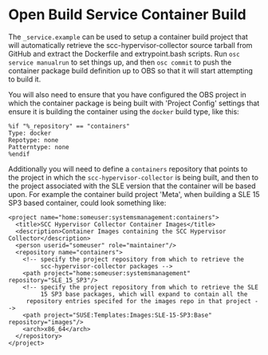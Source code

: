 Open Build Service Container Build
==================================

The `_service.example` can be used to setup a container build project that
will automatically retrieve the scc-hypervisor-collector source tarball
from GitHub and extract the Dockerfile and extrypoint.bash scripts. Run
`osc service manualrun` to set things up, and then `osc commit` to push
the container package build definition up to OBS so that it will start
attempting to build it.

You will also need to ensure that you have configured the OBS project in
which the container package is being built with 'Project Config' settings
that ensure it is building the container using the `docker` build type,
like this:

```
%if "%_repository" == "containers"
Type: docker
Repotype: none
Patterntype: none
%endif
```

Additionally you will need to define a `containers` repository that
points to the project in which the `scc-hypervisor-collector` is being
built, and then to the project associated with the SLE version that the
container will be based upon. For example the container build project
'Meta', when building a SLE 15 SP3 based container, could look something
like:

```
<project name="home:someuser:systemsmanagement:containers">
  <title>SCC Hypervisor Collector Container Images</title>
  <description>Container Images containing the SCC Hypervisor Collector</description>
  <person userid="someuser" role="maintainer"/>
  <repository name="containers">
    <!-- specify the project repository from which to retrieve the
         scc-hypervisor-collector packages -->
    <path project="home:someuser:systemsmanagement" repository="SLE_15_SP3"/>
    <!-- specify the project repository from which to retrieve the SLE
         15 SP3 base packages, which will expand to contain all the
	 repository entries specifed for the images repo in that project -->
    <path project="SUSE:Templates:Images:SLE-15-SP3:Base" repository="images"/>
    <arch>x86_64</arch>
  </repository>
</project>
```
